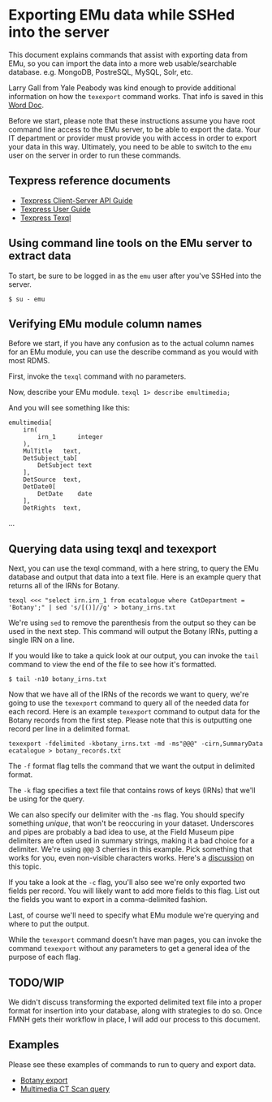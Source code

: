 # Exporting EMu data while SSHed into the server
This document explains commands that assist with exporting data from EMu,
so you can import the data into a more web usable/searchable database.
e.g. MongoDB, PostreSQL, MySQL, Solr, etc.

Larry Gall from Yale Peabody was kind enough to provide additional information on how
the `texexport` command works. That info is saved in this
[Word Doc](Texpress/Using-texql-and-texexport-to-export-data-from-EMu.docx).

Before we start, please note that these instructions assume you have root command line
access to the EMu server, to be able to export the data. Your IT department or provider
must provide you with access in order to export your data in this way. Ultimately, you
need to be able to switch to the `emu` user on the server in order to run these commands.

## Texpress reference documents
* [Texpress Client-Server API Guide](Texpress/Texpress-Client-Server-API-Guide.docx)
* [Texpress User Guide](Texpress/Texpress-User-Guide.docx)
* [Texpress Texql](Texpress/Texpress-Texql.docx)

## Using command line tools on the EMu server to extract data
To start, be sure to be logged in as the `emu` user after you've SSHed into the server.

`$ su - emu`

## Verifying EMu module column names
Before we start, if you have any confusion as to the actual column names for an EMu module, you can use the
describe command as you would with most RDMS.

First, invoke the `texql` command with no parameters.

Now, describe your EMu module.
`texql 1> describe emultimedia;`

And you will see something like this:
```
emultimedia[
    irn(
        irn_1      integer
    ),
    MulTitle   text,
    DetSubject_tab[
        DetSubject text
    ],
    DetSource  text,
    DetDate0[
        DetDate    date
    ],
    DetRights  text,
```
...

## Querying data using texql and texexport
Next, you can use the texql command, with a here string, to query the EMu database and output that data
into a text file. Here is an example query that returns all of the IRNs for Botany.

`texql <<< "select irn.irn_1 from ecatalogue where CatDepartment = 'Botany';" | sed 's/[()]//g' > botany_irns.txt`

We're using `sed` to remove the parenthesis from the output so they can be used in the next step. This command
will output the Botany IRNs, putting a single IRN on a line.

If you would like to take a quick look at our output, you can invoke the `tail` command to view the end of the
file to see how it's formatted.

`$ tail -n10 botany_irns.txt`

Now that we have all of the IRNs of the records we want to query, we're going to use the `texexport` command to
query all of the needed data for each record. Here is an example `texexport` command to output data for the
Botany records from the first step. Please note that this is outputting one record per line in a delimited
format.

`texexport -fdelimited -kbotany_irns.txt -md -ms"@@@" -cirn,SummaryData ecatalogue > botany_records.txt`

The `-f` format flag tells the command that we want the output in delimited format.

The `-k` flag specifies a text file that contains rows of keys (IRNs) that we'll be using for the query.

We can also specify our delimiter with the `-ms` flag. You should specify something *unique*, that won't
be reoccuring in your dataset. Underscores and pipes are probably a bad idea to use, at the Field Museum
pipe delimiters are often used in summary strings, making it a bad choice for a delimiter. We're using
`@@@` 3 cherries in this example. Pick something that works for you, even non-visible characters works.
Here's a
[discussion](https://stackoverflow.com/questions/6319551/whats-the-best-separator-delimiter-characters-for-a-plaintext-db-file)
on this topic.

If you take a look at the `-c` flag, you'll also see we're only exported two fields per record.
You will likely want to add more fields to this flag. List out the fields you want to export in a
comma-delimited fashion.

Last, of course we'll need to specify what EMu module we're querying and where to put the output.

While the `texexport` command doesn't have man pages, you can invoke the command `texexport` without any
parameters to get a general idea of the purpose of each flag.

## TODO/WIP
We didn't discuss transforming the exported delimited text file into a proper format for insertion into
your database, along with strategies to do so. Once FMNH gets their workflow in place, I will add our
process to this document.

## Examples
Please see these examples of commands to run to query and export data.

* [Botany export](emu-export-examples/botany.sh)
* [Multimedia CT Scan query](emu-export-examples/ct-scans.sh)
